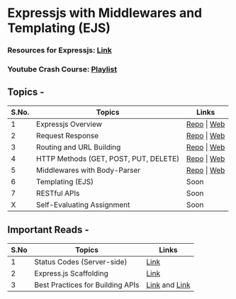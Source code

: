 # Expressjs with Middlewares and Templating (EJS)

### Resources for Expressjs: [Link](https://www.tutorialspoint.com/expressjs/)

### Youtube Crash Course: [Playlist](https://www.youtube.com/playlist?list=PL4cUxeGkcC9jsz4LDYc6kv3ymONOKxwBU)

## Topics -

| S.No. | Topics                                | Links                                                                                                                                                                    |
| ----- | ------------------------------------- | ------------------------------------------------------------------------------------------------------------------------------------------------------------------------ |
| 1     | Expressjs Overview                    | [Repo](https://github.com/iampavangandhi/TheNodeCourse/tree/master/03%20Expressjs/Topic1) \| [Web](https://iampavangandhi.github.io/TheNodeCourse/03%20Expressjs/Topic1) |
| 2     | Request Response                      | [Repo](https://github.com/iampavangandhi/TheNodeCourse/tree/master/03%20Expressjs/Topic2) \| [Web](https://iampavangandhi.github.io/TheNodeCourse/03%20Expressjs/Topic2) |
| 3     | Routing and URL Building              | [Repo](https://github.com/iampavangandhi/TheNodeCourse/tree/master/03%20Expressjs/Topic3) \| [Web](https://iampavangandhi.github.io/TheNodeCourse/03%20Expressjs/Topic3) |
| 4     | HTTP Methods (GET, POST, PUT, DELETE) | [Repo](https://github.com/iampavangandhi/TheNodeCourse/tree/master/03%20Expressjs/Topic4) \| [Web](https://iampavangandhi.github.io/TheNodeCourse/03%20Expressjs/Topic4) |
| 5     | Middlewares with Body-Parser          | [Repo](https://github.com/iampavangandhi/TheNodeCourse/tree/master/03%20Expressjs/Topic5) \| [Web](https://iampavangandhi.github.io/TheNodeCourse/03%20Expressjs/Topic5) |
| 6     | Templating (EJS)                      | Soon                                                                                                                                                                     |
| 7     | RESTful APIs                          | Soon                                                                                                                                                                     |
| X     | Self-Evaluating Assignment            | Soon                                                                                                                                                                     |

## Important Reads -

| S.No | Topics                           | Links                                                                                                                                                               |
| ---- | -------------------------------- | ------------------------------------------------------------------------------------------------------------------------------------------------------------------- |
| 1    | Status Codes (Server-side)       | [Link](https://www.tutorialspoint.com/http/http_status_codes.htm)                                                                                                   |
| 2    | Express.js Scaffolding           | [Link](https://www.geeksforgeeks.org/scaffolding-expressjs-app-scratch/)                                                                                            |
| 3    | Best Practices for Building APIs | [Link](https://stackoverflow.blog/2020/03/02/best-practices-for-rest-api-design/) and [Link](https://www.tutorialspoint.com/expressjs/expressjs_best_practices.htm) |
